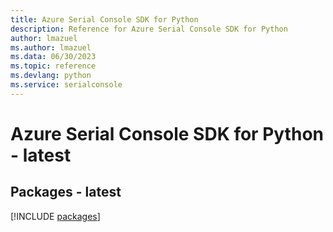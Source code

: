 ```yaml
---
title: Azure Serial Console SDK for Python
description: Reference for Azure Serial Console SDK for Python
author: lmazuel
ms.author: lmazuel
ms.data: 06/30/2023
ms.topic: reference
ms.devlang: python
ms.service: serialconsole
---
```

# Azure Serial Console SDK for Python - latest
## Packages - latest
[!INCLUDE [packages](serial-console-index.md)]